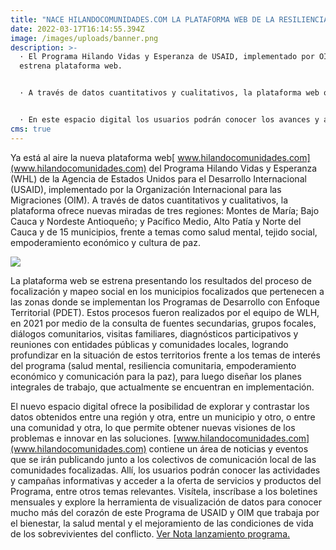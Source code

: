 ```yaml
---
title: "NACE HILANDOCOMUNIDADES.COM LA PLATAFORMA WEB DE LA RESILIENCIA EN COLOMBIA "
date: 2022-03-17T16:14:55.394Z
image: /images/uploads/banner.png
description: >-
  · El Programa Hilando Vidas y Esperanza de USAID, implementado por OIM,
  estrena plataforma web. 


  · A través de datos cuantitativos y cualitativos, la plataforma web ofrece nuevas miradas de tres regiones y 15 municipios focalizados en temas como salud mental, tejido social, empoderamiento económico y cultura de paz. 


  · En este espacio digital los usuarios podrán conocer los avances y acciones en terreno y mantenerse al día en la agenda de actividades que promueven los sobrevivientes del conflicto junto a diferentes aliados de la cooperación, el sector privado, el gobierno, y la sociedad civil. 
cms: true
---
```

Ya está al aire la nueva plataforma web[ www.hilandocomunidades.com](www.hilandocomunidades.com) del Programa Hilando Vidas y Esperanza (WHL) de la Agencia de Estados Unidos para el Desarrollo Internacional (USAID), implementado por la Organización Internacional para las Migraciones (OIM). A través de datos cuantitativos y cualitativos, la plataforma ofrece nuevas miradas de tres regiones: Montes de María; Bajo Cauca y Nordeste Antioqueño; y Pacífico Medio, Alto Patía y Norte del Cauca y de 15 municipios, frente a temas como salud mental, tejido social, empoderamiento económico y cultura de paz. 

![](/images/uploads/banner.png)

La plataforma web se estrena presentando los resultados del proceso de focalización y mapeo social en los municipios focalizados que pertenecen a las zonas donde se implementan los Programas de Desarrollo con Enfoque Territorial (PDET). Estos procesos fueron realizados por el equipo de WLH, en 2021 por medio de la consulta de fuentes secundarias, grupos focales, diálogos comunitarios, visitas familiares, diagnósticos participativos y reuniones con entidades públicas y comunidades locales, logrando profundizar en la situación de estos territorios frente a los temas de interés del programa (salud mental, resiliencia comunitaria, empoderamiento económico y comunicación para la paz), para luego diseñar los planes integrales de trabajo, que actualmente se encuentran en implementación. 

El nuevo espacio digital ofrece la posibilidad de explorar y contrastar los datos obtenidos entre una región y otra, entre un municipio y otro, o entre una comunidad y otra, lo que permite obtener nuevas visiones de los problemas e innovar en las soluciones. [www.hilandocomunidades.com](www.hilandocomunidades.com) contiene un área de noticias y eventos que se irán publicando junto a los colectivos de comunicación local de las comunidades focalizadas. Allí, los usuarios podrán conocer las actividades y campañas informativas y acceder a la oferta de servicios y productos del Programa, entre otros temas relevantes. Visítela, inscríbase a los boletines mensuales y explore la herramienta de visualización de datos para conocer mucho más del corazón de este Programa de USAID y OIM que trabaja por el bienestar, la salud mental y el mejoramiento de las condiciones de vida de los sobrevivientes del conflicto. [Ver Nota lanzamiento programa.](https://www.hilandocomunidades.com/noticias/el-programa-hilando-vidas-y-esperanza-empieza-en-tres-regiones-del-pa%C3%ADs/)